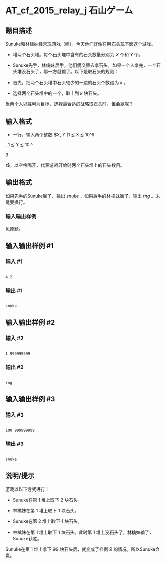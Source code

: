 # AT_cf_2015_relay_j 石山ゲーム

## 题目描述

Sunuke和林檎妹经常玩游戏（呃）。今天他们好像在用石头玩下面这个游戏。

- 堆两个石头堆。每个石头堆中含有的石头数量分别为 $X$ 个和 $Y$ 个。
- Sunuke先手，林檎妹后手，他们俩交替去拿石头。如果一个人拿完，一个石头堆没石头了，那一方就输了。以下是取石头的规则：
- 首先，把两个石头堆中石头较少的一边的石头个数设为 $k$ 。
- 选择两个石头堆中的一个，取 $1$ 到 $k$ 块石头。

当两个人以胜利为目标，选择最合适的战略取石头时，谁会赢呢？

## 输入格式

- 一行，输入两个整数 $X, Y (1 ≦ X ≦ 10^9
 , 1 ≦ Y ≦ 10 ^
9
 )$，以空格隔开，代表游戏开始时两个石头堆上的石头数目。

## 输出格式

如果先手的Sunuke赢了，输出 $snuke$ ，如果后手的林檎妹赢了，输出 $rng$ 。末尾要换行。

### 输入输出样例
见原题。

## 输入输出样例 #1

### 输入 #1

```
4 2
```

### 输出 #1

```
snuke
```

## 输入输出样例 #2

### 输入 #2

```
1 999999999
```

### 输出 #2

```
rng
```

## 输入输出样例 #3

### 输入 #3

```
100 999999999
```

### 输出 #3

```
snuke
```

## 说明/提示

游戏以以下方式进行：

- Sunuke在第 $1$ 堆上取下 $2$ 块石头。
- 林檎妹在第 $1$ 堆上取下 $1$ 块石头。
- Sunuke在第 $2$ 堆上取下 $1$ 块石头。
- 林檎妹在第 $1$ 堆上取下 $1$ 块石头。此时第 $1$ 堆上没石头了，林檎妹输了，Sunuke获胜。

Sunuke在第 $1$ 堆上拿下 $99$ 块石头后，就变成了样例 $2$ 的情况。所以Sunuke会赢。
